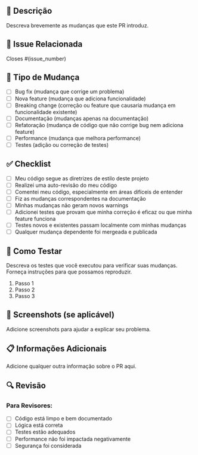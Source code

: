 ## 📝 Descrição

Descreva brevemente as mudanças que este PR introduz.

## 🔗 Issue Relacionada

Closes #(issue_number)

## 🧪 Tipo de Mudança

- [ ] Bug fix (mudança que corrige um problema)
- [ ] Nova feature (mudança que adiciona funcionalidade)
- [ ] Breaking change (correção ou feature que causaria mudança em funcionalidade existente)
- [ ] Documentação (mudanças apenas na documentação)
- [ ] Refatoração (mudança de código que não corrige bug nem adiciona feature)
- [ ] Performance (mudança que melhora performance)
- [ ] Testes (adição ou correção de testes)

## ✅ Checklist

- [ ] Meu código segue as diretrizes de estilo deste projeto
- [ ] Realizei uma auto-revisão do meu código
- [ ] Comentei meu código, especialmente em áreas difíceis de entender
- [ ] Fiz as mudanças correspondentes na documentação
- [ ] Minhas mudanças não geram novos warnings
- [ ] Adicionei testes que provam que minha correção é eficaz ou que minha feature funciona
- [ ] Testes novos e existentes passam localmente com minhas mudanças
- [ ] Qualquer mudança dependente foi mergeada e publicada

## 🧪 Como Testar

Descreva os testes que você executou para verificar suas mudanças. Forneça instruções para que possamos reproduzir.

1. Passo 1
2. Passo 2
3. Passo 3

## 📸 Screenshots (se aplicável)

Adicione screenshots para ajudar a explicar seu problema.

## 📋 Informações Adicionais

Adicione qualquer outra informação sobre o PR aqui.

## 🔍 Revisão

### Para Revisores:
- [ ] Código está limpo e bem documentado
- [ ] Lógica está correta
- [ ] Testes estão adequados
- [ ] Performance não foi impactada negativamente
- [ ] Segurança foi considerada
